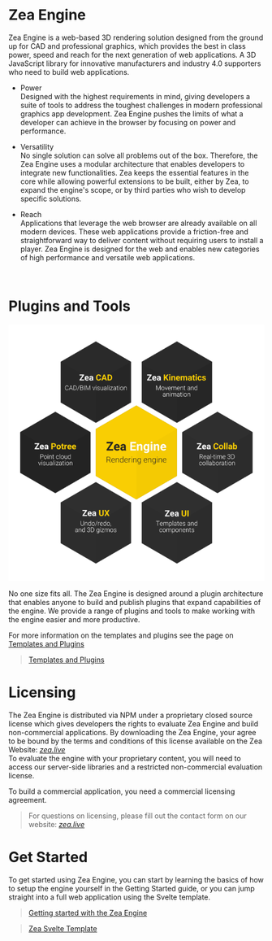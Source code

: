 # Zea Engine
Zea Engine is a web-based 3D rendering solution designed from the ground up for CAD and professional graphics, which provides the best in class power, speed and reach for the next generation of web applications. A 3D JavaScript library for innovative manufacturers and industry 4.0 supporters who need to build web applications.

* Power <br>
Designed with the highest requirements in mind, giving developers a suite of tools to address the toughest challenges in modern professional graphics app development. Zea Engine pushes the limits of what a developer can achieve in the browser by focusing on power and performance.

* Versatility <br>
No single solution can solve all problems out of the box. Therefore, the Zea Engine uses a modular architecture that enables developers to integrate new functionalities. Zea keeps the essential features in the core while allowing powerful extensions to be built, either by Zea, to expand the engine's scope, or by third parties who wish to develop specific solutions.

* Reach <br>
Applications that leverage the web browser are already available on all modern devices. These web applications provide a friction-free and straightforward way to deliver content without requiring users to install a player. Zea Engine is designed for the web and enables new categories of high performance and versatile web applications.

</br>

# Plugins and Tools

![zea-hexagon-black](_media/zea-hexagon-black.png)

No one size fits all. The Zea Engine is designed around a plugin architecture that enables anyone to build and publish plugins that expand capabilities of the engine. We provide a range of plugins and tools to make working with the engine easier and  more productive.

For more information on the templates and plugins see the page on [Templates and Plugins](plugins-and-tools.md)

> [Templates and Plugins](plugins-and-tools.md)

# Licensing
The Zea Engine is distributed via NPM under a proprietary closed source license which gives developers the rights to evaluate Zea Engine and build non-commercial applications. By downloading the Zea Engine, your agree to be bound by the terms and conditions of this license available on the Zea Website: [_zea.live_](https://www.zea.live/en/licensing)
</br>
To evaluate the engine with your proprietary content, you will need to access our server-side libraries and a restricted non-commercial evaluation license.

To build a commercial application, you need a commercial licensing agreement.
> For questions on licensing, please fill out the contact form on our website: [_zea.live_](https://www.zea.live/contact-us)

# Get Started

To get started using Zea Engine, you can start by learning the basics of how to setup the engine yourself in the Getting Started guide, or you can jump straight into a full web application using the Svelte template.

> [Getting started with the Zea Engine](getting-started/get-started-with-engine.md)

> [Zea Svelte Template](https://github.com/ZeaInc/zea-svelte-template)

